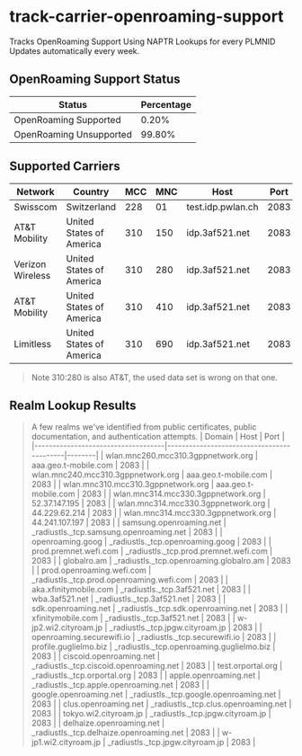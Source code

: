 # track-carrier-openroaming-support
 Tracks OpenRoaming Support Using NAPTR Lookups for every PLMNID
 Updates automatically every week.


<!-- Tables Start -->
## OpenRoaming Support Status
| Status                  | Percentage   |
|-------------------------|--------------|
| OpenRoaming Supported   | 0.20%        |
| OpenRoaming Unsupported | 99.80%       |

## Supported Carriers
| Network          | Country                  |   MCC |   MNC | Host              |   Port |
|------------------|--------------------------|-------|-------|-------------------|--------|
| Swisscom         | Switzerland              |   228 |    01 | test.idp.pwlan.ch |   2083 |
| AT&T Mobility    | United States of America |   310 |   150 | idp.3af521.net    |   2083 |
| Verizon Wireless | United States of America |   310 |   280 | idp.3af521.net    |   2083 |
| AT&T Mobility    | United States of America |   310 |   410 | idp.3af521.net    |   2083 |
| Limitless        | United States of America |   310 |   690 | idp.3af521.net    |   2083 |
> Note 310:280 is also AT&T, the used data set is wrong on that one.

## Realm Lookup Results
> A few realms we've identified from public certificates, public documentation, and authentication attempts.
| Domain                             | Host                                      |   Port |
|------------------------------------|-------------------------------------------|--------|
| wlan.mnc260.mcc310.3gppnetwork.org | aaa.geo.t-mobile.com                      |   2083 |
| wlan.mnc240.mcc310.3gppnetwork.org | aaa.geo.t-mobile.com                      |   2083 |
| wlan.mnc310.mcc310.3gppnetwork.org | aaa.geo.t-mobile.com                      |   2083 |
| wlan.mnc314.mcc330.3gppnetwork.org | 52.37.147.195                             |   2083 |
| wlan.mnc314.mcc330.3gppnetwork.org | 44.229.62.214                             |   2083 |
| wlan.mnc314.mcc330.3gppnetwork.org | 44.241.107.197                            |   2083 |
| samsung.openroaming.net            | _radiustls._tcp.samsung.openroaming.net   |   2083 |
| openroaming.goog                   | _radiustls._tcp.openroaming.goog          |   2083 |
| prod.premnet.wefi.com              | _radiustls._tcp.prod.premnet.wefi.com     |   2083 |
| globalro.am                        | _radiustls._tcp.openroaming.globalro.am   |   2083 |
| prod.openroaming.wefi.com          | _radiustls._tcp.prod.openroaming.wefi.com |   2083 |
| aka.xfinitymobile.com              | _radiustls._tcp.3af521.net                |   2083 |
| wba.3af521.net                     | _radiustls._tcp.3af521.net                |   2083 |
| sdk.openroaming.net                | _radiustls._tcp.sdk.openroaming.net       |   2083 |
| xfinitymobile.com                  | _radiustls._tcp.3af521.net                |   2083 |
| w-jp2.wi2.cityroam.jp              | _radiustls._tcp.jpgw.cityroam.jp          |   2083 |
| openroaming.securewifi.io          | _radiustls._tcp.securewifi.io             |   2083 |
| profile.guglielmo.biz              | _radiustls._tcp.openroaming.guglielmo.biz |   2083 |
| ciscoid.openroaming.net            | _radiustls._tcp.ciscoid.openroaming.net   |   2083 |
| test.orportal.org                  | _radiustls._tcp.orportal.org              |   2083 |
| apple.openroaming.net              | _radiustls._tcp.apple.openroaming.net     |   2083 |
| google.openroaming.net             | _radiustls._tcp.google.openroaming.net    |   2083 |
| clus.openroaming.net               | _radiustls._tcp.clus.openroaming.net      |   2083 |
| tokyo.wi2.cityroam.jp              | _radiustls._tcp.jpgw.cityroam.jp          |   2083 |
| delhaize.openroaming.net           | _radiustls._tcp.delhaize.openroaming.net  |   2083 |
| w-jp1.wi2.cityroam.jp              | _radiustls._tcp.jpgw.cityroam.jp          |   2083 |
<!-- Tables End -->
